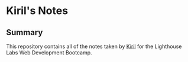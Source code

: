 # Kiril's Notes

## Summary

This repository contains all of the notes taken by [Kiril](https://github.com/wundeeh) for the Lighthouse Labs Web Development Bootcamp.